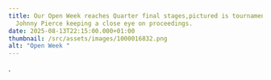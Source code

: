 ```yaml
---
title: Our Open Week reaches Quarter final stages,pictured is tournament referee
  Johnny Pierce keeping a close eye on proceedings.
date: 2025-08-13T22:15:00.000+01:00
thumbnail: /src/assets/images/1000016832.png
alt: "Open Week "
---
```

.
